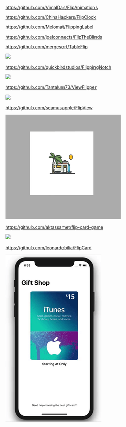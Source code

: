 https://github.com/VimalDas/FlipAnimations

https://github.com/ChinaHackers/FlipClock

https://github.com/Melomat/FlippingLabel

https://github.com/joelconnects/FlipTheBlinds

https://github.com/mergesort/TableFlip

![](https://github.com/mergesort/TableFlip/raw/master/gifs/left.gif)

https://github.com/quickbirdstudios/FlippingNotch

![](https://camo.githubusercontent.com/50fe7a3fc078b688aaeb0421033d890732ccc0ce/68747470733a2f2f63646e2e6472696262626c652e636f6d2f75736572732f3739333035372f73637265656e73686f74732f343038393031342f6970686f6e652d782d70756c6c2d746f2d726566726573682e676966)

https://github.com/Tantalum73/ViewFlipper

![](https://github.com/Tantalum73/ViewFlipper/raw/master/Preview.gif)

https://github.com/seamusapple/FlipView

![](https://github.com/seamusapple/FlipView/raw/master/Resource/FlipView.gif)

https://github.com/aktassamet/flip-card-game

![](https://github.com/aktassamet/flip-card-game/raw/master/Sources/Assets/demo.gif)

https://github.com/leonardobilia/FlipCard

![](https://github.com/leonardobilia/FlipCard/raw/master/Documentation/Images/light.gif)

